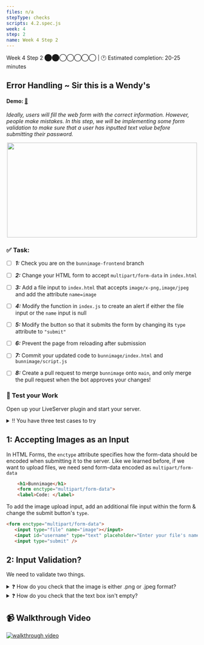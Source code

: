 ```yaml
---
files: n/a
stepType: checks
scripts: 4.2.spec.js
week: 4
step: 2
name: Week 4 Step 2
---
```

Week 4 Step 2 ⬤⬤◯◯◯◯◯ | 🕐 Estimated completion: 20-25 minutes

## Error Handling ~ Sir this is a Wendy's
#### Demo: [🐰](https://week4step2.emilychen10.repl.co)
*Ideally, users will fill the web form with the correct information. However, people make mistakes. In this step, we will be implementing some form validation to make sure that a user has inputted text value before submitting their password.*

<p align="center">
   <img src="https://user-images.githubusercontent.com/69332964/121591591-ad89c080-ca07-11eb-9174-4b597ad4134f.png" width="500" height="250" />
</p>

### ✅  Task:
- [ ] ***1:*** Check you are on the `bunnimage-frontend` branch 
- [ ] ***2:*** Change your HTML form to accept `multipart/form-data` in `index.html`
- [ ] ***3:*** Add a file input to `index.html` that accepts `image/x-png,image/jpeg` and add the attribute `name=image`
- [ ] ***4:*** Modify the function in `index.js` to create an alert if either the file input or the `name` input is null
- [ ] ***5:*** Modify the button so that it submits the form by changing its `type` attribute to `"submit"`
- [ ] ***6:*** Prevent the page from reloading after submission
- [ ] ***7:*** Commit your updated code to `bunnimage/index.html` and `bunnimage/script.js`
- [ ] ***8:*** Create a pull request to merge `bunnimage` onto `main`, and only merge the pull request when the bot approves your changes! 


### 🚧 Test your Work
Open up your LiveServer plugin and start your server.

<details>
<summary>‼️ You have three test cases to try</summary>
  </br>

1. **The "correct" way**: Submit both a file and text. Check that you receive "Thanks!"
2. **The "unexpected" way (file)**: Submit a file that is not png or jpeg. Does it work?
3. **The "unexpected" way (text input)**: Try submitting without entering a username. You should get an alert box that says "No name error."
  <br><br/>
</details>

## 1: Accepting Images as an Input
In HTML Forms, the `enctype` attribute specifies how the form-data should be encoded when submitting it to the server. Like we learned before, if we want to upload files, we need send form-data encoded as `multipart/form-data`

```html
    <h1>Bunnimage</h1>
    <form enctype="multipart/form-data">
    <label>Code: </label>
```

To add the image upload input, add an additional file input within the form & change the submit button's `type`.

```html 
<form enctype="multipart/form-data">
   <input type="file" name="image"></input>
   <input id="username" type="text" placeholder="Enter your file's name">
   <input type="submit" />
```

## 2: Input Validation?
We need to validate two things. 

<details>
<summary>❓ How do you check that the image is either .png or .jpeg format?</summary>
  </br>

The HTML `<input>` accept Attribute specifies a filter for what file types the user can pick from the file input dialog box. The accept attribute can only be used with <input type="file">.

```html 
<form enctype="multipart/form-data">
    <input type="file" accept="image/x-png,image/jpeg" name="image"></input>
    <input id="username" type="text" placeholder="Enter your file's name">
    <input type="submit" />
```

Additionally, the HTML may not catch an invalid file 100% of the time, so we will also need to use JavaScript to do some validation. 

1. Once a file is uploaded, you will need to display an error when a file of invalid format is added.
2. Access the selected file from the user on the `submit` event using a [DOM selector](https://developer.mozilla.org/en-US/docs/Web/API/File_API/Using_files_from_web_applications#:~:text=Accessing%20the%20first%20selected%20file%20using%20a%20classical%20DOM%20selector:).
3. Check if the file is either a PNG or JPEG image file using the [File API](https://developer.mozilla.org/en-US/docs/Web/API/File/type#:~:text=A%20string,%20containing%20the%20media%20type(MIME)) to see if the media type is "image/png" or "image/jpeg".

  <br><br/>
</details>

<details>
<summary>❓ How do you check that the text box isn't empty?</summary>
  </br>

To validate that the name isn't null, check if `document.getElementById("username").value` isn't empty, to change the `output` div to "Thanks!", or display an `alert("No name error.")`

> :bulb: **Hint**: Use your JavaScript conditional skills!
  <br><br/>
</details>

## 📹 Walkthrough Video
[![walkthrough video](https://img.youtube.com/vi/Jv2X4HuOD2U/0.jpg)](https://www.youtube.com/watch?v=Jv2X4HuOD2U)